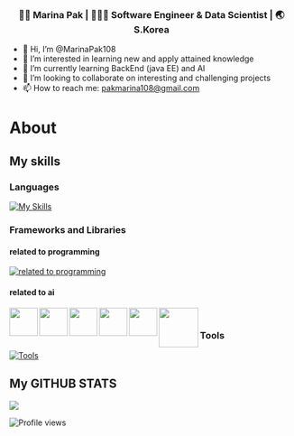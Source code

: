 
<div align="center">
<h3> 👩🏻 Marina Pak | 👩🏻‍💻 Software Engineer & Data Scientist | 🌏 S.Korea </h3> 
</div>

- 👋 Hi, I’m @MarinaPak108
- 👀 I’m interested in learning new and apply attained knowledge
- 🌱 I’m currently learning BackEnd (java EE) and AI
- 💞️ I’m looking to collaborate on interesting and challenging projects
- 📫 How to reach me:  pakmarina108@gmail.com

# About 
## My skills

### Languages

[![My Skills](https://skillicons.dev/icons?i=java,py,cs,py,javascript,flutter,&theme=light)](https://skillicons.dev)

### Frameworks and Libraries

####   related to programming

[![related to programming](https://skillicons.dev/icons?i=spring,hibernate,dotnet,html,css,tensorflow&theme=light)](https://skillicons.dev)
      
####   related to ai

<img align="left"  width="50px" src="https://numpy.org/images/logo.svg"/> 
<img align="left"  width="50px" src="https://pandas.pydata.org/static/img/pandas_mark.svg"/> 
<img align="left"  width="50px" src="https://upload.wikimedia.org/wikipedia/commons/thumb/0/01/Created_with_Matplotlib-logo.svg/128px-Created_with_Matplotlib-logo.svg.png?20150219130408"/>
<img align="left"  width="50px" src="https://seaborn.pydata.org/_images/logo-mark-lightbg.svg"/>
<img align="left"  width="50px" src="https://feature-engine.trainindata.com/en/latest/_images/FeatureEngine.png"/>
<img align="left"  width="70px" src="https://logos-download.com/wp-content/uploads/2021/01/Scikit_Learn_Logo-700x378.png"/>   
<br />

### Tools

[![Tools](https://skillicons.dev/icons?i=docker,visualstudio,vscode,idea,mysql&theme=light)](https://skillicons.dev)

## My GITHUB STATS

<img src="https://github-readme-stats.vercel.app/api/top-langs/?username=MarinaPak108&layout=compact&theme=light" />

![Profile views](https://gpvc.arturio.dev/MarinaPak108)

</p>
<!---
MarinaPak108/MarinaPak108 is a ✨ special ✨ repository because its `README.md` (this file) appears on your GitHub profile.
You can click the Preview link to take a look at your changes.
--->
